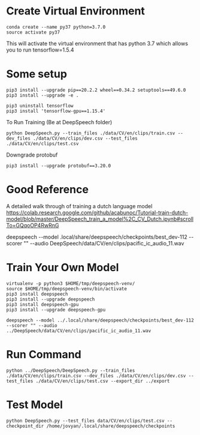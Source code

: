 # Create Virtual Environment
```
conda create --name py37 python=3.7.0
source activate py37
```

This will activate the virtual environment that has python 3.7 which allows you to run tensorflow=1.5.4

# Some setup
```
pip3 install --upgrade pip==20.2.2 wheel==0.34.2 setuptools==49.6.0
pip3 install --upgrade -e .

pip3 uninstall tensorflow
pip3 install 'tensorflow-gpu==1.15.4'

```

To Run Training (Be at DeepSpeech folder)
```
python DeepSpeech.py --train_files ./data/CV/en/clips/train.csv --dev_files ./data/CV/en/clips/dev.csv --test_files ./data/CV/en/clips/test.csv
```
Downgrade protobuf
```
pip3 install --upgrade protobuf==3.20.0
```

# Good Reference
A detailed walk through of training a dutch language model
https://colab.research.google.com/github/acabunoc/Tutorial-train-dutch-model/blob/master/DeepSpeech_train_a_model%2C_CV_Dutch.ipynb#scrollTo=GQqoOP4RwRnG


deepspeech --model .local/share/deepspeech/checkpoints/best_dev-112 --scorer "" --audio DeepSpeech/data/CV/en/clips/pacific_ic_audio_11.wav


# Train Your Own Model
```
virtualenv -p python3 $HOME/tmp/deepspeech-venv/
source $HOME/tmp/deepspeech-venv/bin/activate
pip3 install deepspeech
pip3 install --upgrade deepspeech
pip3 install deepspeech-gpu
pip3 install --upgrade deepspeech-gpu

deepspeech --model ../.local/share/deepspeech/checkpoints/best_dev-112 --scorer "" --audio ../DeepSpeech/data/CV/en/clips/pacific_ic_audio_11.wav
```
# Run Command
```
python ../DeepSpeech/DeepSpeech.py --train_files ./data/CV/en/clips/train.csv --dev_files ./data/CV/en/clips/dev.csv --test_files ./data/CV/en/clips/test.csv --export_dir ../export
```

# Test Model
```
python DeepSpeech.py --test_files data/CV/en/clips/test.csv --checkpoint_dir /home/jovyan/.local/share/deepspeech/checkpoints
```